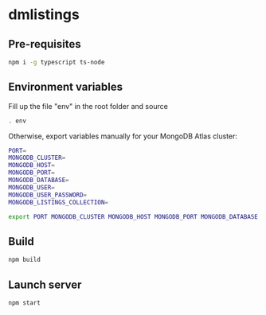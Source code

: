 # dmlistings

## Pre-requisites

```sh
npm i -g typescript ts-node
```

## Environment variables

Fill up the file "env" in the root folder and source

```sh
. env
```

Otherwise, export variables manually for your MongoDB Atlas cluster:

```sh
PORT=
MONGODB_CLUSTER=
MONGODB_HOST=
MONGODB_PORT=
MONGODB_DATABASE=
MONGODB_USER=
MONGODB_USER_PASSWORD=
MONGODB_LISTINGS_COLLECTION=

export PORT MONGODB_CLUSTER MONGODB_HOST MONGODB_PORT MONGODB_DATABASE MONGODB_USER MONGODB_USER_PASSWORD MONGODB_LISTINGS_COLLECTION
```

## Build

```sh
npm build
```

## Launch server

```sh
npm start
```
